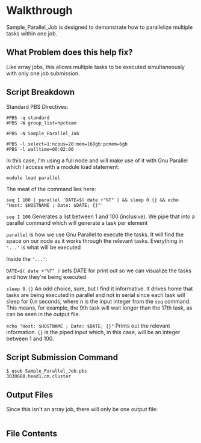 # Walkthrough 

Sample_Parallel_Job is designed to demonstrate how to parallelize multiple tasks within one job. 

## What Problem does this help fix?

Like array jobs, this allows multiple tasks to be executed simultaneously with only one job submission. 

## Script Breakdown

Standard PBS Directives:

```
#PBS -q standard
#PBS -W group_list=hpcteam

#PBS -N Sample_Parallel_Job

#PBS -l select=1:ncpus=28:mem=168gb:pcmem=6gb
#PBS -l walltime=00:02:00
```

In this case, I'm using a full node and will make use of it with Gnu Parallel which I access with a module load statement:

```
module load parallel
```

The meat of the command lies here: 

```
seq 1 100 | parallel 'DATE=$( date +"%T" ) && sleep 0.{} && echo "Host: $HOSTNAME ; Date: $DATE; {}"'
```

```seq 1 100``` Generates a list between 1 and 100 (inclusive). We pipe that into a parallel command which will generate a task per element

```parallel``` is how we use Gnu Parallel to execute the tasks. It will find the space on our node as it works through the relevant tasks. Everything in ```'...'``` is what will be executed

Inside the ```'...'```:

```DATE=$( date +"%T" )``` sets DATE for print out so we can visualize the tasks and how they're being executed

```sleep 0.{}``` An odd choice, sure, but I find it informative. It drives home that tasks are being executed in parallel and not in serial since each task will sleep for 0.n seconds, where n is the input integer from the ```seq``` command. This means, for example, the 9th task will wait longer than the 17th task, as can be seen in the output file.  

```echo "Host: $HOSTNAME ; Date: $DATE; {}"``` Prints out the relevant information. ```{}``` is the piped input which, in this case, will be an integer between 1 and 100. 

## Script Submission Command
```
$ qsub Sample_Parallel_Job.pbs 
3030688.head1.cm.cluster
```

## Output Files
Since this isn't an array job, there will only be one output file:

```
```

## File Contents

```

```
